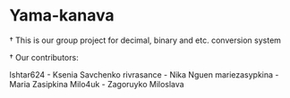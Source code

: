 # Yama-kanava

† This is our group project for decimal, binary and etc. conversion system

† Our contributors:

Ishtar624 - Ksenia Savchenko
rivrasance - Nika Nguen
mariezasypkina - Maria Zasipkina
Milo4uk - Zagoruyko Miloslava
